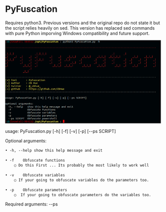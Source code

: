 # PyFuscation

Requires python3. Previous versions and the original repo do not state it but 
the script relies heavily on sed. This version has replaced sed commands with
pure Python imporving Windows compatibility and future support.

![screenshot](screenshot.png)

usage: PyFuscation.py [-h] [-f] [-v] [-p] [--ps SCRIPT] 

Optional arguments: 

	• -h, --help show this help message and exit
  
	• -f    Obfuscate functions
		○ Do this First ... Its probably the most likely to work well
		
	• -v    Obfuscate variables
		○ If your going to obfuscate variables do the parameters too. 
		
	• -p    Obfuscate parameters
		○  If your going to obfuscate parameters do the variables too. 

Required arguments:
--ps  <SCRIPT> 	Obfuscate script 

	python3 PyFuscation.py -fvp --ps ./Scripts/Invoke-Mimikatz.ps1 
